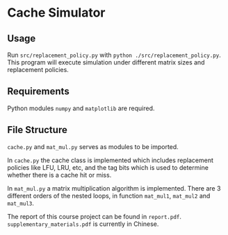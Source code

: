 # Cache Simulator

## Usage

Run `src/replacement_policy.py` with `python ./src/replacement_policy.py`. This program will execute simulation under different matrix sizes and replacement policies. 


## Requirements

Python modules `numpy` and `matplotlib` are required.


## File Structure

`cache.py` and `mat_mul.py` serves as modules to be imported.

In `cache.py` the cache class is implemented which includes replacement policies like LFU, LRU, etc, and the tag bits which is used to determine whether there is a cache hit or miss.

In `mat_mul.py` a matrix multiplication algorithm is implemented. There are 3 different orders of the nested loops, in function `mat_mul1`, `mat_mul2` and `mat_mul3`.

The report of this course project can be found in `report.pdf`. `supplementary_materials.pdf` is currently in Chinese.
